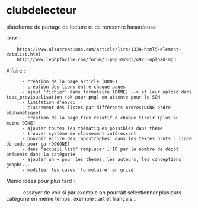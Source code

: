 # clubdelecteur
plateforme de partage de lecture et de rencontre hasardeuse 

liens : 

        https://www.alsacreations.com/article/lire/1334-html5-element-datalist.html
        http://www.lephpfacile.com/forum/1-php-mysql/4923-upload-mp3
        
A faire : 
       
          - création de la page article (DONE)
          - création des liens entre chaque pages
          - ajout 'fichier' dans formulaire (DONE) --> et leur upload dans test_previsualisation (ok pour png) en attente pour le SON
          - limitation d'envoi
          - classement des listes par différents ordres(DONE ordre alphabétique)
          - création de la page flux relatif à chaque tiroir (plus ou moins DONE)
          - ajouter toutes les thématiques possibles dans theme
          - trouver système de classement intéressant
          - pouvoir écrire des 'apostrophes' dans les textes bruts : ligne de code pour ça (DOOONE)
          - dans "accueil list" remplacer l'ID par le nombre de dépôt présents dans la catégorie
          - ajouter un + pour les themes, les auteurs, les conceptions graphi...
          - modifier les cases 'formulaire' en grisé
            
          
          
          
Mémo idées pour plus tard :
          
        
          - essayer de voir si par exemple on pourrait sélectionner plusieurs catégorie en même temps, exemple :                         art et français...

